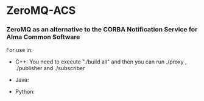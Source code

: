 # ZeroMQ-ACS
### ZeroMQ as an alternative to the CORBA Notification Service for Alma Common Software
For use in:

* C++: You need to execute "./build all" and then you can run ./proxy , ./publisher and ./subscriber

* Java:

* Python:
